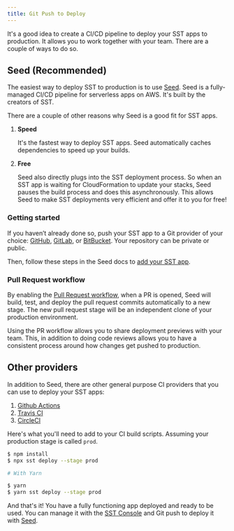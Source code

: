 ```yaml
---
title: Git Push to Deploy
---
```


It's a good idea to create a CI/CD pipeline to deploy your SST apps to production. It allows you to work together with your team. There are a couple of ways to do so. 

## Seed (Recommended)

The easiest way to deploy SST to production is to use [Seed](https://seed.run). Seed is a fully-managed CI/CD pipeline for serverless apps on AWS. It's built by the creators of SST.

There are a couple of other reasons why Seed is a good fit for SST apps.

1. **Speed**

   It's the fastest way to deploy SST apps. Seed automatically caches dependencies to speed up your builds.

2. **Free**

   Seed also directly plugs into the SST deployment process. So when an SST app is waiting for CloudFormation to update your stacks, Seed pauses the build process and does this asynchronously. This allows Seed to make SST deployments very efficient and offer it to you for free!

### Getting started

If you haven’t already done so, push your SST app to a Git provider of your choice: [GitHub](https://github.com/), [GitLab](https://about.gitlab.com/), or [BitBucket](https://bitbucket.org/). Your repository can be private or public.

Then, follow these steps in the Seed docs to [add your SST app](https://seed.run/docs/adding-a-cdk-app#advantages-of-cdk-and-sst-on-seed).

### Pull Request workflow

By enabling the [Pull Request workflow](https://seed.run/docs/working-with-pull-requests), when a PR is opened, Seed will build, test, and deploy the pull request commits automatically to a new stage. The new pull request stage will be an independent clone of your production environment.

Using the PR workflow allows you to share deployment previews with your team. This, in addition to doing code reviews allows you to have a consistent process around how changes get pushed to production.

## Other providers

In addition to Seed, there are other general purpose CI providers that you can use to deploy your SST apps:

1. [Github Actions](https://github.com/features/actions)
2. [Travis CI](https://www.travis-ci.com)
3. [CircleCI](https://circleci.com)

Here's what you'll need to add to your CI build scripts. Assuming your production stage is called `prod`.

```bash
$ npm install
$ npx sst deploy --stage prod

# With Yarn

$ yarn
$ yarn sst deploy --stage prod
```

And that's it! You have a fully functioning app deployed and ready to be used. You can manage it with the [SST Console](../console.md) and Git push to deploy it with [Seed](https://seed.run).
